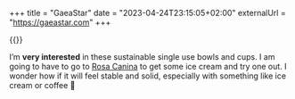 +++
title = "GaeaStar"
date = "2023-04-24T23:15:05+02:00"
externalUrl = "https://gaeastar.com"
+++

{{<fig
  src="screenshot@2x.png"
  alt="Screenshot of the website for GaeaStar showing a clay bowl"
  />}}

I’m **very interested** in these sustainable single use bowls and cups. I am going to have to go to [Rosa Canina](https://www.instagram.com/p/CopUsu_Mp9H/) to get some ice cream and try one out. I wonder how if it will feel stable and solid, especially with something like ice cream or coffee 🤔

